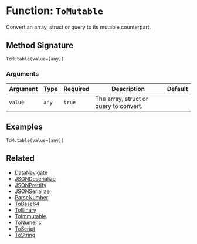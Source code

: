 [comment]: # (Note: This documentation is generated dynamically in the build process.  To modify the contents, change the javadoc on the _invoke method of the BIF class)

# Function: `ToMutable`

Convert an array, struct or query to its mutable counterpart.

## Method Signature

```
ToMutable(value=[any])
```

### Arguments


| Argument | Type | Required | Description | Default |
|----------|------|----------|-------------|---------|
| `value` | `any` | `true` | The array, struct or query to convert. |  |

## Examples

```
ToMutable(value=[any])
```

## Related

  * [DataNavigate](./DataNavigate.md)
  * [JSONDeserialize](./JSONDeserialize.md)
  * [JSONPrettify](./JSONPrettify.md)
  * [JSONSerialize](./JSONSerialize.md)
  * [ParseNumber](./ParseNumber.md)
  * [ToBase64](./ToBase64.md)
  * [ToBinary](./ToBinary.md)
  * [ToImmutable](./ToImmutable.md)
  * [ToNumeric](./ToNumeric.md)
  * [ToScript](./ToScript.md)
  * [ToString](./ToString.md)
